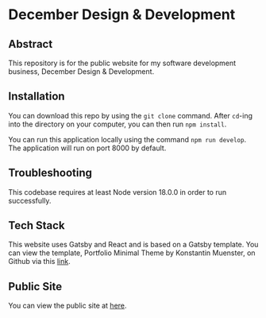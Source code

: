 # December Design & Development

## Abstract
This repository is for the public website for my software development business, December Design & Development.

## Installation
You can download this repo by using the `git clone` command. After `cd`-ing into the directory on your computer, you can then run `npm install`.

You can run this application locally using the command `npm run develop`. The application will run on port 8000 by default.

## Troubleshooting
This codebase requires at least Node version 18.0.0 in order to run successfully.

## Tech Stack
This website uses Gatsby and React and is based on a Gatsby template. You can view the template, Portfolio Minimal Theme by Konstantin Muenster, on Github via this
[link](https://github.com/konstantinmuenster/gatsby-theme-portfolio-minimal).

## Public Site
You can view the public site at [here](https://decemberdevelopment.com).
